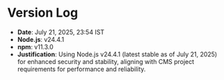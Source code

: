 # Version Log

- **Date**: July 21, 2025, 23:54 IST
- **Node.js**: v24.4.1
- **npm**: v11.3.0
- **Justification**: Using Node.js v24.4.1 (latest stable as of July 21, 2025) for enhanced security and stability, aligning with CMS project requirements for performance and reliability.
